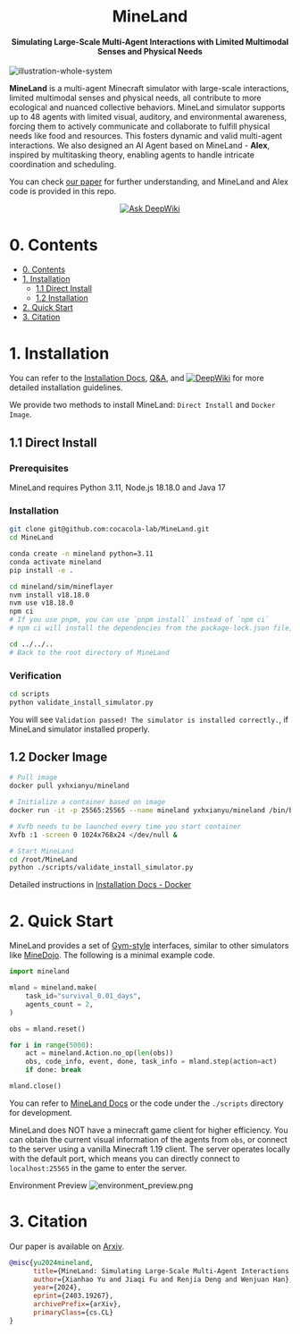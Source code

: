 <div align="center">
    <h1> MineLand </h1>
    <h4> Simulating Large-Scale Multi-Agent Interactions with Limited Multimodal Senses and Physical Needs </h4>
</div>

![illustration-whole-system](./docs/pics/illustration-whole-system-1080p.png)

**MineLand** is a multi-agent Minecraft simulator with large-scale interactions, limited multimodal senses and physical needs, all contribute to more ecological and nuanced collective behaviors. MineLand simulator supports up to 48 agents with limited visual, auditory, and environmental awareness, forcing them to actively communicate and collaborate to fulfill physical needs like food and resources. This fosters dynamic and valid multi-agent interactions. We also designed an AI Agent based on MineLand - **Alex**, inspired by multitasking theory, enabling agents to handle intricate coordination and scheduling.

You can check [our paper](https://arxiv.org/abs/2403.19267) for further understanding, and MineLand and Alex code is provided in this repo.

<div align="center">
    
[![Ask DeepWiki](https://deepwiki.com/badge.svg)](https://deepwiki.com/cocacola-lab/MineLand)

</div>

# 0. Contents

- [0. Contents](#0-contents)
- [1. Installation](#1-installation)
  - [1.1 Direct Install](#11-direct-install)
  - [1.2 Installation](#12-docker-image)
- [2. Quick Start](#2-quick-start)
- [3. Citation](#3-citation)

# 1. Installation

You can refer to the [Installation Docs](./docs/installation.md), [Q&A](./docs/q&a.md), and [![DeepWiki](https://deepwiki.com/badge.svg)](https://deepwiki.com/cocacola-lab/MineLand) for more detailed installation guidelines.

We provide two methods to install MineLand: `Direct Install` and `Docker Image`.

## 1.1 Direct Install

### Prerequisites

MineLand requires Python 3.11, Node.js 18.18.0 and Java 17

### Installation

```bash
git clone git@github.com:cocacola-lab/MineLand.git
cd MineLand

conda create -n mineland python=3.11
conda activate mineland
pip install -e .

cd mineland/sim/mineflayer
nvm install v18.18.0
nvm use v18.18.0
npm ci
# If you use pnpm, you can use `pnpm install` instead of `npm ci`
# npm ci will install the dependencies from the package-lock.json file, while npm install will resolve the dependencies from the package.json file.

cd ../../..
# Back to the root directory of MineLand
```

### Verification

```bash
cd scripts
python validate_install_simulator.py
```

You will see `Validation passed! The simulator is installed correctly.`, if MineLand simulator installed properly.

## 1.2 Docker Image

```bash
# Pull image
docker pull yxhxianyu/mineland

# Initialize a container based on image
docker run -it -p 25565:25565 --name mineland yxhxianyu/mineland /bin/bash

# Xvfb needs to be launched every time you start container
Xvfb :1 -screen 0 1024x768x24 </dev/null &

# Start MineLand
cd /root/MineLand
python ./scripts/validate_install_simulator.py
```

Detailed instructions in [Installation Docs - Docker](https://github.com/cocacola-lab/MineLand/blob/main/docs/installation.md#2-docker)

# 2. Quick Start

MineLand provides a set of [Gym-style](https://www.gymlibrary.dev/) interfaces, similar to other simulators like [MineDojo](https://github.com/MineDojo/MineDojo). The following is a minimal example code.

```python
import mineland

mland = mineland.make(
    task_id="survival_0.01_days",
    agents_count = 2,
)

obs = mland.reset()

for i in range(5000):
    act = mineland.Action.no_op(len(obs))
    obs, code_info, event, done, task_info = mland.step(action=act)
    if done: break

mland.close()
```

You can refer to [MineLand Docs](./docs/api.md) or the code under the `./scripts` directory for development.

MineLand does NOT have a minecraft game client for higher efficiency. You can obtain the current visual information of the agents from `obs`, or connect to the server using a vanilla Minecraft 1.19 client. The server operates locally with the default port, which means you can directly connect to `localhost:25565` in the game to enter the server.

Environment Preview
![environment_preview.png](./docs/pics/environment_preview.png)

# 3. Citation

Our paper is available on [Arxiv](https://arxiv.org/abs/2403.19267).

```bibtex
@misc{yu2024mineland,
      title={MineLand: Simulating Large-Scale Multi-Agent Interactions with Limited Multimodal Senses and Physical Needs}, 
      author={Xianhao Yu and Jiaqi Fu and Renjia Deng and Wenjuan Han},
      year={2024},
      eprint={2403.19267},
      archivePrefix={arXiv},
      primaryClass={cs.CL}
}
```
